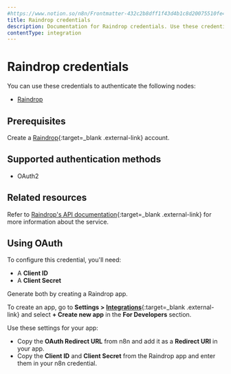 ```yaml
---
#https://www.notion.so/n8n/Frontmatter-432c2b8dff1f43d4b1c8d20075510fe4
title: Raindrop credentials
description: Documentation for Raindrop credentials. Use these credentials to authenticate Raindrop in n8n, a workflow automation platform.
contentType: integration
---
```


# Raindrop credentials

You can use these credentials to authenticate the following nodes:

- [Raindrop](/integrations/builtin/app-nodes/n8n-nodes-base.raindrop/)

## Prerequisites

Create a [Raindrop](https://raindrop.io/){:target=_blank .external-link} account.

## Supported authentication methods

- OAuth2

## Related resources

Refer to [Raindrop's API documentation](https://developer.raindrop.io/){:target=_blank .external-link} for more information about the service.

## Using OAuth

To configure this credential, you'll need:

- A **Client ID**
- A **Client Secret**

Generate both by creating a Raindrop app.

To create an app, go to **Settings >** [**Integrations**](https://app.raindrop.io/settings/integrations){:target=_blank .external-link} and select **+ Create new app** in the **For Developers** section.

Use these settings for your app:

- Copy the **OAuth Redirect URL** from n8n and add it as a **Redirect URI** in your app.
- Copy the **Client ID** and **Client Secret** from the Raindrop app and enter them in your n8n credential.

